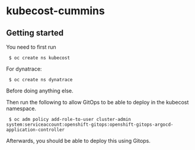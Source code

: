 # kubecost-cummins



## Getting started

You need to first run

``` $ oc create ns kubecost```

For dynatrace:

``` $ oc create ns dynatrace```

Before doing anything else.

Then run the following to allow GitOps to be able to deploy in the kubecost namespace.

``` $ oc adm policy add-role-to-user cluster-admin system:serviceaccount:openshift-gitops:openshift-gitops-argocd-application-controller```

Afterwards, you should be able to deploy this using Gitops.
